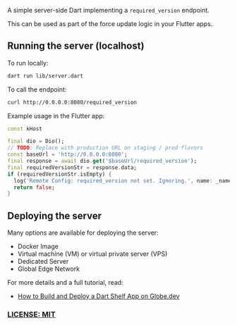 A simple server-side Dart implementing a `required_version` endpoint.

This can be used as part of the force update logic in your Flutter apps.

## Running the server (localhost)

To run locally:

```zsh
dart run lib/server.dart 
```

To call the endpoint:

```zsh
curl http://0.0.0.0:8080/required_version
```

Example usage in the Flutter app:

```dart
const kHost

final dio = Dio();
// TODO: Replace with production URL on staging / prod flavors
const baseUrl = 'http://0.0.0.0:8080';
final response = await dio.get('$baseUrl/required_version');
final requiredVersionStr = response.data;
if (requiredVersionStr.isEmpty) {
  log('Remote Config: required_version not set. Ignoring.', name: _name);
  return false;
}
```

## Deploying the server

Many options are available for deploying the server:

- Docker Image
- Virtual machine (VM) or virtual private server (VPS)
- Dedicated Server
- Global Edge Network

For more details and a full tutorial, read:

- [How to Build and Deploy a Dart Shelf App on Globe.dev](https://codewithandrea.com/articles/build-deploy-dart-shelf-app-globe/)

### [LICENSE: MIT](LICENSE.md)